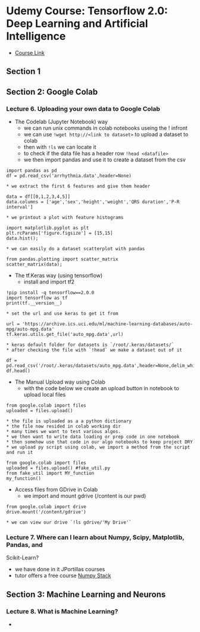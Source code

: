 # Udemy Course: Tensorflow 2.0: Deep Learning and Artificial Intelligence

* [Course Link](https://www.udemy.com/course/deep-learning-tensorflow-2/)

## Section 1 

## Section 2: Google Colab

### Lecture 6. Uploading your own data to Google Colab

* The Codelab (Jupyter Notebook) way
	* we can run unix commands in colab notebooks useing the ! infront
	* we can use `!wget http://<link to dataset>` to upload a dataset to colab
	* then with `!ls` we can locate it
	* to check if the data file has a header row `!head <datafile>`
	* we then import pandas and use it to create a dataset from the csv
```
import pandas as pd
df = pd.read_csv('arrhythmia.data',header=None)
```
	* we extract the first 6 features and give them header
```
data = df[[0,1,2,3,4,5]]
data.columns = ['age','sex','height','weight','QRS duration','P-R interval']
```
	* we printout a plot with feature histograms
```
import matplotlib.pyplot as plt
plt.rcParams['figure.figsize'] = [15,15]
data.hist();
```
	* we can easily do a dataset scatterplot with pandas
```
from pandas.plotting import scatter_matrix
scatter_matrix(data);
```
* The tf.Keras way (using tensorflow)
	* install and import tf2
```
!pip install -q tensorflow==2.0.0
import tensorflow as tf
print(tf.__version__)
```
	* set the url and use keras to get it from
```
url = 'https://archive.ics.uci.edu/ml/machine-learning-databases/auto-mpg/auto-mpg.data'
tf.keras.utils.get_file('auto_mpg.data',url)
```
	* keras default folder for datasets is `/root/.keras/datasets/`
	* after checking the file with `!head` we make a dataset out of it
```
df = pd.read_csv('/root/.keras/datasets/auto_mpg.data',header=None,delim_whitespace=True)
df.head()
```
* The Manual Upload way using Colab
	* with the code below we create an upload button  in notebook to upload local files 
```
from google.colab import files
uploaded = files.upload()
```
	* the file is uploaded as a a python dictionary
	* the file now resided in colab working dir
	* many times we want to test various algos.
	* we then want to write data loading or prep code in one notebook
	* then somehow use that code in our algo notebooks to keep project DRY
	* we upload py script using colab, we import a method from the script and run it
```
from google.colab import files
uploaded = files.upload() #fake_util.py
from fake_util import MY_function
my_function()
```
* Access files from GDrive in Colab
	* we import and mount gdrive (/content is our pwd)
```
from google.colab import drive
drive.mount('/content/gdrive')
```
	* we can view our drive `!ls gdrive/'My Drive'`

### Lecture 7. Where can I learn about Numpy, Scipy, Matplotlib, Pandas, and
Scikit-Learn?

* we have done in it JPortillas courses
* tutor offers a free course [Numpy Stack](https://www.udemy.com/course/deep-learning-prerequisites-the-numpy-stack-in-python/)

## Section 3: Machine Learning and Neurons

### Lecture 8. What is Machine Learning?

* 